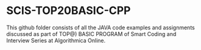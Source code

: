 # SCIS-TOP20BASIC-CPP

This github folder consists of all the JAVA code examples and assignments discussed as part of TOP@) BASIC PROGRAM of Smart Coding and Interview Series at Algorithmica Online.
